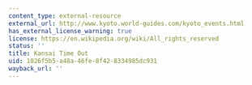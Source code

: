 ```yaml
---
content_type: external-resource
external_url: http://www.kyoto.world-guides.com/kyoto_events.html
has_external_license_warning: true
license: https://en.wikipedia.org/wiki/All_rights_reserved
status: ''
title: Kansai Time Out
uid: 1026f5b5-a48a-46fe-8f42-8334985dc931
wayback_url: ''
---
```


